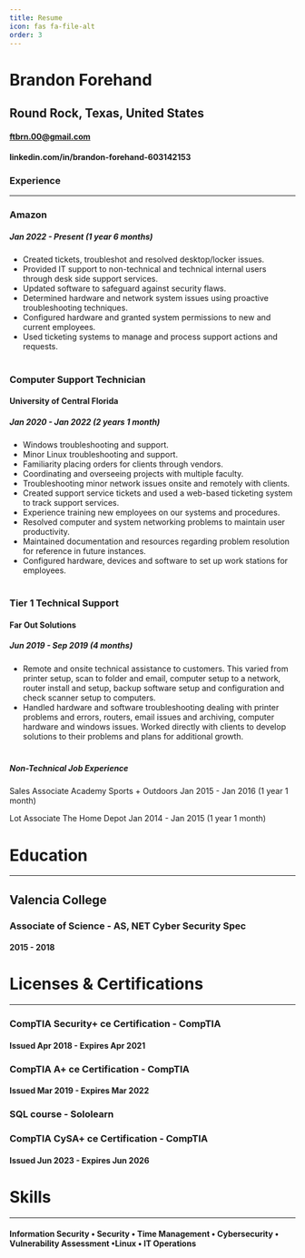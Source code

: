 ```yaml
---
title: Resume
icon: fas fa-file-alt
order: 3
---
```



# Brandon Forehand
## Round Rock, Texas, United States
#### ftbrn.00@gmail.com
#### linkedin.com/in/brandon-forehand-603142153
### Experience
---

### Amazon
##### Jan 2022 - Present (1 year 6 months)
- Created tickets, troubleshot and resolved desktop/locker issues.
- Provided IT support to non-technical and technical internal users through desk side support services.
- Updated software to safeguard against security flaws.
- Determined hardware and network system issues using proactive troubleshooting techniques.
- Configured hardware and granted system permissions to new and current employees.
- Used ticketing systems to manage and process support actions and requests.
#

### Computer Support Technician
#### University of Central Florida
##### Jan 2020 - Jan 2022 (2 years 1 month)
- Windows troubleshooting and support.
- Minor Linux troubleshooting and support.
- Familiarity placing orders for clients through vendors.
- Coordinating and overseeing projects with multiple faculty.
- Troubleshooting minor network issues onsite and remotely with clients.
- Created support service tickets and used a web-based ticketing system to track support services.
- Experience training new employees on our systems and procedures.
- Resolved computer and system networking problems to maintain user productivity.
- Maintained documentation and resources regarding problem resolution for reference in future instances.
- Configured hardware, devices and software to set up work stations for employees.
#

### Tier 1 Technical Support
#### Far Out Solutions
##### Jun 2019 - Sep 2019 (4 months)
- Remote and onsite technical assistance to customers. This varied from printer setup, scan to folder and email, computer setup to a network, router install and setup, backup software setup and configuration and check scanner setup to computers.
- Handled hardware and software troubleshooting dealing with printer problems and errors, routers, email issues and archiving, computer hardware and windows issues. Worked directly with clients to develop solutions to their problems and plans for additional growth.

#
#
##### Non-Technical Job Experience

Sales Associate
Academy Sports + Outdoors
Jan 2015 - Jan 2016 (1 year 1 month)

Lot Associate
The Home Depot
Jan 2014 - Jan 2015 (1 year 1 month)
#
#
# Education
---
## Valencia College
### Associate of Science - AS, NET Cyber Security Spec
#### 2015 - 2018
#
#
# Licenses & Certifications
---
### CompTIA Security+ ce Certification - CompTIA
#### Issued Apr 2018 - Expires Apr 2021
### CompTIA A+ ce Certification - CompTIA
#### Issued Mar 2019 - Expires Mar 2022
### SQL course - Sololearn
### CompTIA CySA+ ce Certification - CompTIA
#### Issued Jun 2023 - Expires Jun 2026
#
# Skills
---
#### Information Security • Security • Time Management • Cybersecurity • Vulnerability Assessment •Linux • IT Operations
